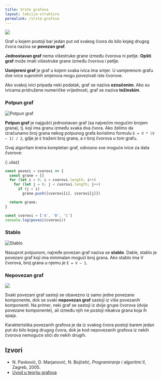```yaml
---
title: Vrste grafova
layout: lekcija-strukture
permalink: /vrste-grafova
---
```


![](https://upload.wikimedia.org/wikipedia/commons/a/a9/UCS_graph.jpg)

Graf u kojem postoji bar jedan put od svakog čvora do bilo kojeg drugog čvora naziva se **povezan graf**. 

**Jednostavan graf** nema višestruke grane između čvorova ni petlje. **Opšti graf** može imati višestruke grane između čvorova i petlje.

**Usmjereni graf** je graf u kojem svaka ivica ima smjer. U usmjerenom grafu dve ivice suprotnih smjerova mogu povezivati iste čvorove.

Ako svakoj ivici pripada neki podatak, graf se naziva **označenim**. Ako su ivicama pridružene numeričke vrijednosti, graf se naziva **težinskim**.

### Potpun graf

![Potpun graf](https://upload.wikimedia.org/wikipedia/commons/thumb/9/9e/Complete_graph_K7.svg/200px-Complete_graph_K7.svg.png)

**Potpun graf** je najgušći jednostavan graf (sa najvećim mogućim brojem grana), tj. koji ima granu između svaka dva čvora. Ako želimo da izračunamo broj grana nekog potpunog grafa koristimo formulu `E = V * (V – 1) / 2`, gdje je `E` traženi broj grana, a `V` broj čvorova u tom grafu. 

Ovaj algoritam kreira kompletan graf, odnosno sve moguće ivice za data čvorove:

{:.ulaz}
```js
const povezi = cvorovi => {
  const grane = []
  for (let i = 0; i < cvorovi.length; i++)
    for (let j = 0; j < cvorovi.length; j++)
      if (j > i)
        grane.push([cvorovi[i], cvorovi[j]])

  return grane;
}

const cvorovi = ['A', 'B', 'C']
console.log(povezi(cvorovi))
```

### Stablo

![Stablo](https://upload.wikimedia.org/wikipedia/commons/thumb/2/24/Tree_graph.svg/200px-Tree_graph.svg.png)

Nasuprot potpunom, najređe povezan graf naziva se **stablo**. Dakle, stablo je povezani graf koji ima minimalan mogući broj grana. Ako stablo ima V čvorova, broj grana u njemu je `E = V – 1`. 

### Nepovezan graf

![](https://upload.wikimedia.org/wikipedia/commons/thumb/9/97/UndirectedDegrees.svg/280px-UndirectedDegrees.svg.png)

Svaki povezani graf sastoji se obavezno iz samo jedne povezane komponente, dok se svaki **nepovezan graf** sastoji iz više povezanih komponenti. Na primer, neki graf se sastoji iz dvije grupe čvorova (dvije povezane komponente), ali između njih ne postoji nikakva grana koja ih spaja.

Karakteristika povezanih grafova je da iz svakog čvora postoji barem jedan put do bilo kojeg drugog čvora, dok je kod nepovezanih grafova iz nekih čvorova nemoguće stići do nekih drugih. 

## Izvori

- N. Pavković, D. Marjanović, N. Bojčetić, *Programiranje i algoritmi II*, Zagreb, 2005.
- [Uvod u teoriju grafova](http://boljiprogramer.com/napredno-programiranje/algoritmi-sa-grafovima/uvod-u-teoriju-grafova/)
